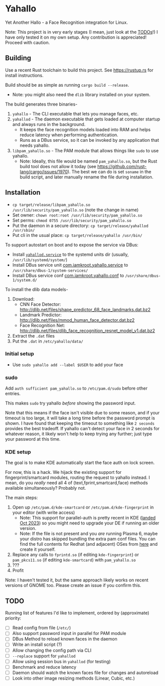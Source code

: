 # Yahallo

Yet Another Hallo - a Face Recognition integration for Linux.

Note: This project is in very early stages (I mean, just look at the [TODOs](#todo)!) I have only tested it on my own setup. Any contribution is appreciated! Proceed with caution.

## Building
Use a recent Rust toolchain to build this project. See https://rustup.rs for install instructions.

Build should be as simple as running `cargo build --release`.
* Note: you might also need the `dlib` library installed on your system.

The build generates three binaries-
1. `yahallo` - The CLI executable that lets you manage faces, etc.
2. `yahallod` - The daemon executable that gets loaded at computer startup and always runs in the background. 
    * It keeps the face recognition models loaded into RAM and helps reduce latency when performing authentication.
    * Runs as a DBus service, so it can be invoked by any application that needs yahallo.
3. `libpam_yahallo.so` - The PAM module that allows things like `sudo` to use yahallo.
    * Note: Ideally, this file would be named `pam_yahallo.so`, but the Rust build tool does not allow it today (see https://github.com/rust-lang/cargo/issues/1970). The best we can do is set `soname` in the build script, and later manually rename the file during installation.

## Installation

* `cp target/release/libpam_yahallo.so /usr/lib/security/pam_yahallo.so` (note the change in name)
* Set owner: `chown root:root /usr/lib/security/pam_yahallo.so`
* Set perms: `chmod 0755 /usr/lib/security/pam_yahallo.so`
* Put the daemon in a secure directory: `cp target/release/yahallod /usr/sbin/`
* Put cli in the usual place: `cp target/release/yahallo /usr/bin/`

To support autostart on boot and to expose the service via DBus:
* Install [`yahallod.service`](res/yahallod.service) to the systemd units dir (usually, `/usr/lib/systemd/system/`)
* Install DBus service unit [com.iamkroot.yahallo.service](res/com.iamkroot.yahallo.service) to `/usr/share/dbus-1/system-services/`
* Install DBus service conf [com.iamkroot.yahallo.conf](res/com.iamkroot.yahallo.conf) to `/usr/share/dbus-1/system.d/`

To install the dlib data models-
1. Download:
    * CNN Face Detector: http://dlib.net/files/shape_predictor_68_face_landmarks.dat.bz2
    * Landmark Predictor: http://dlib.net/files/mmod_human_face_detector.dat.bz2
    * Face Recognition Net: http://dlib.net/files/dlib_face_recognition_resnet_model_v1.dat.bz2
2. Extract the `.dat` files
3. Put the `.dat` in `/etc/yahallo/data/`

### Initial setup
* Use `sudo yahallo add --label $USER` to add your face

### sudo

Add `auth sufficient pam_yahallo.so` to `/etc/pam.d/sudo` before other entries.

This makes `sudo` try yahallo _before_ showing the password input.

Note that this means if the face isn't visible due to some reason, and if your timeout is too large, it will take a long time before the password prompt is shown. I have found that keeping the timeout to something like `2 seconds` provides the best tradeoff. If yahallo can't detect your face in 2 seconds for whatever reason, it likely won't help to keep trying any further; just type your password at this time.

### KDE setup

The goal is to make KDE automatically start the face auth on lock screen.

For now, this is a hack. We hijack the existing support for fingerprint/smartcard modules, routing the request to yahallo instead. I mean, do you _really_ need all 4 of (text,fprint,smartcard,face) methods available simultaneously? Probably not.

The main steps:
1. Open up `/etc/pam.d/kde-smartcard` or `/etc/pam.d/kde-fingerprint` in your editor (with write access)
    * Note: This support for parallel-auth is pretty recent in KDE ([landed Oct 2023](https://github.com/KDE/kscreenlocker/commit/adfae58490b4b2307221fa4e45465948b749937b)) so you might need to upgrade your DE if running an older version.
    * Note: If the file is not present and you _are_ running Plasma 6, maybe your distro has skipped bundling the extra pam conf files. You can find the full contents for Redhat (and adjacent) OSes from [here](https://invent.kde.org/plasma/kscreenlocker/-/merge_requests/163) and create it yourself.
2. Replace any calls to `fprintd.so` (if editing `kde-fingerprint`) or `pam_pkcs11.so` (if editing `kde-smartcard`) with `pam_yahallo.so`
3. ???
4. Profit

Note: I haven't tested it, but the same approach likely works on recent versions of GNOME too. Please create an issue if you confirm this.

## TODO

Running list of features I'd like to implement, ordered by (approximate) priority:
* [ ] Read config from file (`/etc/`)
* [ ] Also support password input in parallel for PAM module
* [ ] DBus Method to reload known faces in the daemon
* [ ] Write an install script (?)
* [ ] Allow changing the config path via CLI
* [ ] `--replace` support for `yahallod`
* [ ] Allow using session bus in `yahallod` (for testing)
* [ ] Benchmark and reduce latency
* [ ] Daemon should watch the known faces file for changes and autoreload
* [ ] Look into other image resizing methods (Linear, Cubic, etc.)
